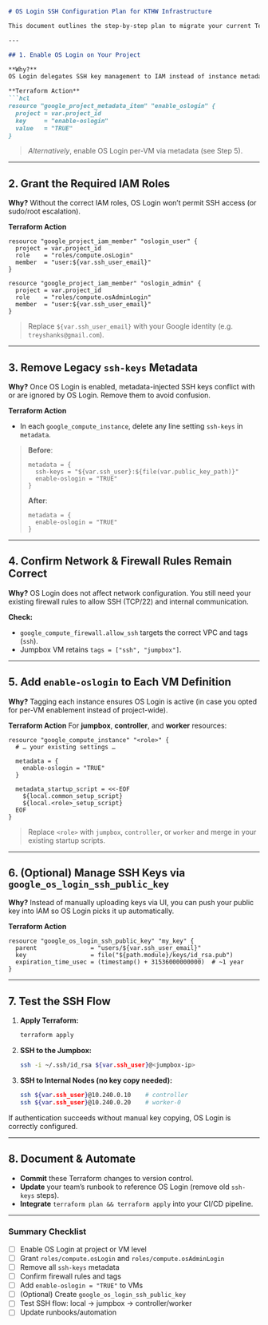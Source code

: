 ````markdown
# OS Login SSH Configuration Plan for KTHW Infrastructure

This document outlines the step-by-step plan to migrate your current Terraform setup to **use OS Login** for SSH across your Jumpbox, Controller, and Worker VMs. You can hand this to your Claude Code agent for implementation.

---

## 1. Enable OS Login on Your Project

**Why?**
OS Login delegates SSH key management to IAM instead of instance metadata, enabling centralized revocation, audit, and multi-user support.

**Terraform Action**
```hcl
resource "google_project_metadata_item" "enable_oslogin" {
  project = var.project_id
  key     = "enable-oslogin"
  value   = "TRUE"
}
````

> *Alternatively*, enable OS Login per-VM via metadata (see Step 5).

---

## 2. Grant the Required IAM Roles

**Why?**
Without the correct IAM roles, OS Login won’t permit SSH access (or sudo/root escalation).

**Terraform Action**

```hcl
resource "google_project_iam_member" "oslogin_user" {
  project = var.project_id
  role    = "roles/compute.osLogin"
  member  = "user:${var.ssh_user_email}"
}

resource "google_project_iam_member" "oslogin_admin" {
  project = var.project_id
  role    = "roles/compute.osAdminLogin"
  member  = "user:${var.ssh_user_email}"
}
```

> Replace `${var.ssh_user_email}` with your Google identity (e.g. `treyshanks@gmail.com`).

---

## 3. Remove Legacy `ssh-keys` Metadata

**Why?**
Once OS Login is enabled, metadata-injected SSH keys conflict with or are ignored by OS Login. Remove them to avoid confusion.

**Terraform Action**

* In each `google_compute_instance`, delete any line setting `ssh-keys` in `metadata`.

> **Before**:
>
> ```hcl
> metadata = {
>   ssh-keys = "${var.ssh_user}:${file(var.public_key_path)}"
>   enable-oslogin = "TRUE"
> }
> ```
>
> **After**:
>
> ```hcl
> metadata = {
>   enable-oslogin = "TRUE"
> }
> ```

---

## 4. Confirm Network & Firewall Rules Remain Correct

**Why?**
OS Login does not affect network configuration. You still need your existing firewall rules to allow SSH (TCP/22) and internal communication.

**Check:**

* `google_compute_firewall.allow_ssh` targets the correct VPC and tags (`ssh`).
* Jumpbox VM retains `tags = ["ssh", "jumpbox"]`.

---

## 5. Add `enable-oslogin` to Each VM Definition

**Why?**
Tagging each instance ensures OS Login is active (in case you opted for per-VM enablement instead of project-wide).

**Terraform Action**
For **jumpbox**, **controller**, and **worker** resources:

```hcl
resource "google_compute_instance" "<role>" {
  # … your existing settings …

  metadata = {
    enable-oslogin = "TRUE"
  }

  metadata_startup_script = <<-EOF
    ${local.common_setup_script}
    ${local.<role>_setup_script}
  EOF
}
```

> Replace `<role>` with `jumpbox`, `controller`, or `worker` and merge in your existing startup scripts.

---

## 6. (Optional) Manage SSH Keys via `google_os_login_ssh_public_key`

**Why?**
Instead of manually uploading keys via UI, you can push your public key into IAM so OS Login picks it up automatically.

**Terraform Action**

```hcl
resource "google_os_login_ssh_public_key" "my_key" {
  parent               = "users/${var.ssh_user_email}"
  key                  = file("${path.module}/keys/id_rsa.pub")
  expiration_time_usec = (timestamp() + 31536000000000)  # ~1 year
}
```

---

## 7. Test the SSH Flow

1. **Apply Terraform:**

   ```bash
   terraform apply
   ```
2. **SSH to the Jumpbox:**

   ```bash
   ssh -i ~/.ssh/id_rsa ${var.ssh_user}@<jumpbox-ip>
   ```
3. **SSH to Internal Nodes (no key copy needed):**

   ```bash
   ssh ${var.ssh_user}@10.240.0.10    # controller
   ssh ${var.ssh_user}@10.240.0.20    # worker-0
   ```

If authentication succeeds without manual key copying, OS Login is correctly configured.

---

## 8. Document & Automate

* **Commit** these Terraform changes to version control.
* **Update** your team’s runbook to reference OS Login (remove old `ssh-keys` steps).
* **Integrate** `terraform plan && terraform apply` into your CI/CD pipeline.

---

### Summary Checklist

* [ ] Enable OS Login at project or VM level
* [ ] Grant `roles/compute.osLogin` and `roles/compute.osAdminLogin`
* [ ] Remove all `ssh-keys` metadata
* [ ] Confirm firewall rules and tags
* [ ] Add `enable-oslogin = "TRUE"` to VMs
* [ ] (Optional) Create `google_os_login_ssh_public_key`
* [ ] Test SSH flow: local → jumpbox → controller/worker
* [ ] Update runbooks/automation

```
```
